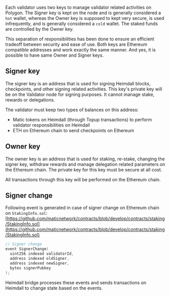 Each validator uses two keys to manage validator related activities on Polygon. The Signer key is kept on the node and is generally considered a `hot` wallet, whereas the Owner key is supposed to kept very secure, is used infrequently, and is generally considered a `cold` wallet. The staked funds are controlled by the Owner key.

This separation of responsibilities has been done to ensure an efficient tradeoff between security and ease of use. Both keys are Ethereum compatible addresses and work exactly the same manner. And yes, it is possible to have same Owner and Signer keys.

## Signer key

The signer key is an address that is used for signing Heimdall blocks, checkpoints, and other signing related activities. This key's private key will be on the Validator node for signing purposes. It cannot manage stake, rewards or delegations.

The validator must keep two types of balances on this address:

- Matic tokens on Heimdall (through Topup transactions) to perform validator responsibilities on Heimdall
- ETH on Ethereum chain to send checkpoints on Ethereum

## Owner key

The owner key is an address that is used for staking, re-stake, changing the signer key, withdraw rewards and manage delegation related parameters on the Ethereum chain. The private key for this key must be secure at all cost.

All transactions through this key will be performed on the Ethereum chain.

## Signer change

Following event is generated in case of signer change on Ethereum chain on `StakingInfo.sol`: [https://github.com/maticnetwork/contracts/blob/develop/contracts/staking/StakingInfo.sol](https://github.com/maticnetwork/contracts/blob/develop/contracts/staking/StakingInfo.sol)

```go
// Signer change
event SignerChange(
  uint256 indexed validatorId,
  address indexed oldSigner,
  address indexed newSigner,
  bytes signerPubkey
);
```

Heimdall bridge processes these events and sends transactions on Heimdall to change state based on the events.

